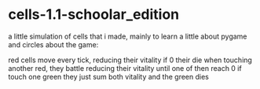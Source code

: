 # cells-1.1-schoolar_edition
a little simulation of cells that i made, mainly to learn a little about pygame and circles
about the game:

red cells move every tick, reducing their vitality
if 0 their die
when touching another red, they battle reducing their vitality until one of then reach 0
if touch one green they just sum both vitality and the green dies
